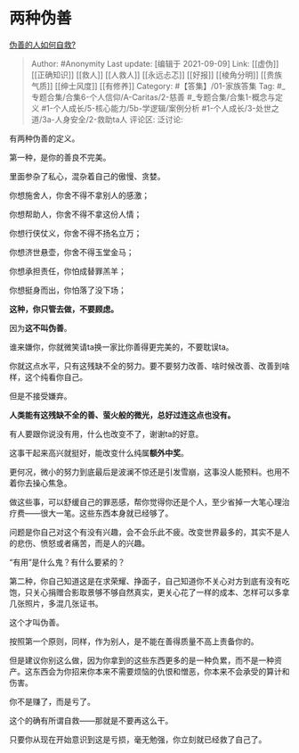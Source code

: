 # 两种伪善
[伪善的人如何自救?](https://www.zhihu.com/question/485132463/answer/2111837572)

> Author: #Anonymity
> Last update: [编辑于 2021-09-09]
> Link: [[虚伪]] [[正确知识]] [[救人]] [[人救人]] [[永远忐忑]] [[好报]] [[棱角分明]] [[贵族气质]] [[绅士风度]] [[有修养]]
> Category: #【答集】/01-家族答集
> Tag: #_专题合集/合集6-个人信仰/A-Caritas/2-慈善  #_专题合集/合集1-概念与定义 #1-个人成长/5-核心能力/5b-学逻辑/案例分析 #1-个人成长/3-处世之道/3a-人身安全/2-救助ta人 
> 评论区:
> 泛讨论:

有两种伪善的定义。

第一种，是你的善良不完美。

里面参杂了私心，混杂着自己的傲慢、贪婪。

你想施舍人，你舍不得不拿别人的感激；

你想帮助人，你舍不得不拿这份人情；

你想行侠仗义，你舍不得不扬名立万；

你想济世悬壶，你舍不得玉堂金马；

你想承担责任，你怕成替罪羔羊；

你想挺身而出，你怕落了没下场；

**这种，你只管去做，不要顾虑。**

因为**这不叫伪善**。

谁来嫌你，你就微笑请ta换一家比你善得更完美的，不要耽误ta。

你就这点水平，只有这残缺不全的努力。要不要努力改善、啥时候改善、改善到啥样，这个纯看你自己。

但是不接受嫌弃。

**人类能有这残缺不全的善、萤火般的微光，总好过连这点也没有。**

有人要跟你说没有用，什么也改变不了，谢谢ta的好意。

这事干起来高兴就挺好，能改变什么纯属**额外中奖**。

更何况，微小的努力到底最后是波澜不惊还是引发雪崩，这事没人能预料。也用不着你去操心焦急。

做这些事，可以舒缓自己的罪恶感，帮你觉得你还是个人，至少省掉一大笔心理治疗费——很大一笔。这些东西本身就已经够了。

问题是你自己对这个有没有兴趣，会不会乐此不疲。改变世界最多的，其实不是人的悲伤、愤怒或者痛苦，而是人的兴趣。

“有用”是什么鬼？有什么要紧的？

第二种，你自己知道这是在求荣耀、挣面子，自己知道你不关心对方到底有没有吃饱，只关心捐赠合影取景够不够自然真实，更关心花了一样的成本、怎样可以多拿几张照片，多混几张证书。

这个才叫伪善。

按照第一个原则，同样，作为别人，是不能在善得质量不高上责备你的。

但是建议你别这么做，因为你拿到的这些东西更多的是一种负累，而不是一种资产。这东西会为你招来你本来不需要烦恼的仇恨和憎恶，你本来不会承受的算计和伤害。

你不是赚了，而是亏了。

这个的确有所谓自救——那就是不要再这么干。

只要你从现在开始意识到这是亏损，毫无勉强，你立刻就已经救了自己了。
